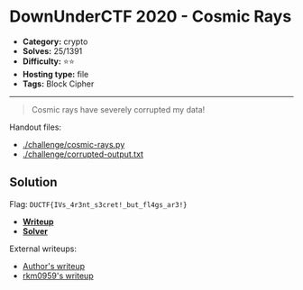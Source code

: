 # DownUnderCTF 2020 - Cosmic Rays

- **Category:** crypto
- **Solves:** 25/1391
- **Difficulty:** ⭐️⭐️
- **Hosting type:** file
- **Tags:** Block Cipher

---

> Cosmic rays have severely corrupted my data!


Handout files:

- [./challenge/cosmic-rays.py](./challenge/cosmic-rays.py)
- [./challenge/corrupted-output.txt](./challenge/corrupted-output.txt)

## Solution

Flag: `DUCTF{IVs_4r3nt_s3cret!_but_fl4gs_ar3!}`

- [**Writeup**](./exploit/writeup.ipynb)
- [**Solver**](./exploit/exploit.py)

External writeups:

- [Author&#39;s writeup](https://jsur.in/posts/2020-09-20-downunderctf-2020-writeups#cosmic-rays)
- [rkm0959&#39;s writeup](https://rkm0959.tistory.com/162)


